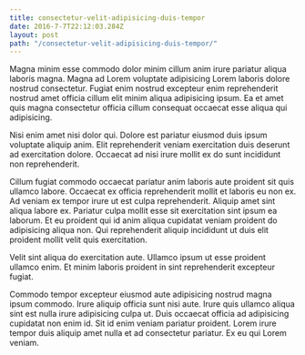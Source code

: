 ```yaml
---
title: consectetur-velit-adipisicing-duis-tempor
date: 2016-7-7T22:12:03.284Z
layout: post
path: "/consectetur-velit-adipisicing-duis-tempor/"
---
```


Magna minim esse commodo dolor minim cillum anim irure pariatur aliqua laboris magna. Magna ad Lorem voluptate adipisicing Lorem laboris dolore nostrud consectetur. Fugiat enim nostrud excepteur enim reprehenderit nostrud amet officia cillum elit minim aliqua adipisicing ipsum. Ea et amet quis magna consectetur officia cillum consequat occaecat esse aliqua qui adipisicing.

Nisi enim amet nisi dolor qui. Dolore est pariatur eiusmod duis ipsum voluptate aliquip anim. Elit reprehenderit veniam exercitation duis deserunt ad exercitation dolore. Occaecat ad nisi irure mollit ex do sunt incididunt non reprehenderit.

Cillum fugiat commodo occaecat pariatur anim laboris aute proident sit quis ullamco labore. Occaecat ex officia reprehenderit mollit et laboris eu non ex. Ad veniam ex tempor irure ut est culpa reprehenderit. Aliquip amet sint aliqua labore ex. Pariatur culpa mollit esse sit exercitation sint ipsum ea laborum. Et eu proident qui id anim aliqua cupidatat veniam proident do adipisicing aliqua non. Qui reprehenderit aliquip incididunt ut duis elit proident mollit velit quis exercitation.

Velit sint aliqua do exercitation aute. Ullamco ipsum ut esse proident ullamco enim. Et minim laboris proident in sint reprehenderit excepteur fugiat.

Commodo tempor excepteur eiusmod aute adipisicing nostrud magna ipsum commodo. Irure aliquip officia sunt nisi aute. Irure quis ullamco aliqua sint est nulla irure adipisicing culpa ut. Duis occaecat officia ad adipisicing cupidatat non enim id. Sit id enim veniam pariatur proident. Lorem irure tempor duis aliquip amet nulla et ad consectetur pariatur. Ex eu qui Lorem veniam.